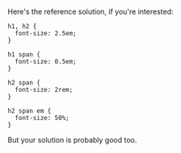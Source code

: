 Here's the reference solution, if you're interested:

    h1, h2 {
      font-size: 2.5em;
    }

    h1 span {
      font-size: 0.5em;
    }

    h2 span {
      font-size: 2rem;
    }

    h2 span em {
      font-size: 50%;
    }

But your solution is probably good too.
